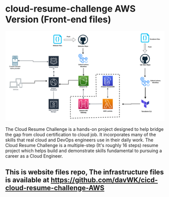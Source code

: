 # cloud-resume-challenge AWS Version (Front-end files)

![diagram](architecture_diagram.png)

The Cloud Resume Challenge is a hands-on project designed to help bridge the gap from cloud certification to cloud job. It incorporates many of the skills that real cloud and DevOps engineers use in their daily work. The Cloud Resume Challenge is a multiple-step (It's roughly 16 steps) resume project which helps build and demonstrate skills fundamental to pursuing a career as a Cloud Engineer.

## This is website files repo, The infrastructure files is available at https://github.com/davWK/cicd-cloud-resume-challenge-AWS
